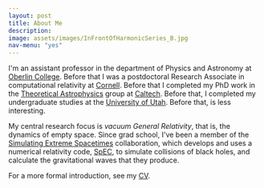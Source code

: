 ```yaml
---
layout: post
title: About Me
description: 
image: assets/images/InFrontOfHarmonicSeries_B.jpg
nav-menu: "yes"
---
```


I'm an assistant professor in the department of Physics and Astronomy at [Oberlin College](http://home.oberlin.edu). Before that I was a postdoctoral Research Associate in computational relativity at [Cornell](http://astro.cornell.edu). Before that I completed my PhD work in the [Theoretical Astrophysics](http://www.tapir.caltech.edu) group at [Caltech](http://www.caltech.edu). Before that, I completed my undergraduate studies at the [University of Utah](http://physics.utah.edu). Before that, is less interesting. 

My central research focus is *vacuum General Relativity*, that is, the dynamics of empty space. Since grad school, I've been a member of the [Simulating Extreme Spacetimes](http://black-holes.org) collaboration, which develops and uses a numerical relativity code, [SpEC](http://www.black-holes.org/SpEC.html), to simulate collisions of black holes, and calculate the gravitational waves that they produce.

For a more formal introduction, see my [CV](assets/pdf/cv.pdf).